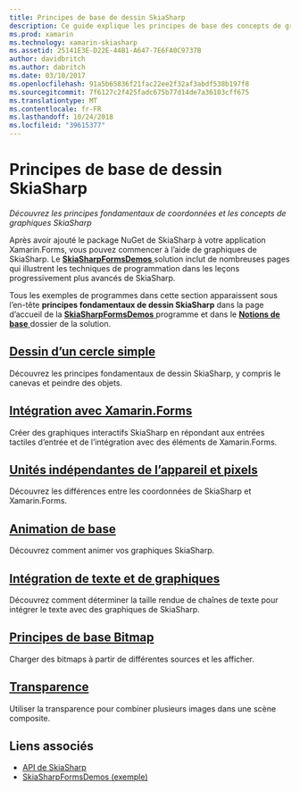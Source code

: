 ```yaml
---
title: Principes de base de dessin SkiaSharp
description: Ce guide explique les principes de base des concepts de graphiques SkiaSharp et des coordonnées dans les applications Xamarin.Forms.
ms.prod: xamarin
ms.technology: xamarin-skiasharp
ms.assetid: 25141E3E-D22E-44B1-A647-7E6FA0C9737B
author: davidbritch
ms.author: dabritch
ms.date: 03/10/2017
ms.openlocfilehash: 91a5b65836f21fac22ee2f32af3abdf538b197f8
ms.sourcegitcommit: 7f6127c2f425fadc675b77d14de7a36103cff675
ms.translationtype: MT
ms.contentlocale: fr-FR
ms.lasthandoff: 10/24/2018
ms.locfileid: "39615377"
---
```

# <a name="skiasharp-drawing-basics"></a>Principes de base de dessin SkiaSharp

_Découvrez les principes fondamentaux de coordonnées et les concepts de graphiques SkiaSharp_

Après avoir ajouté le package NuGet de SkiaSharp à votre application Xamarin.Forms, vous pouvez commencer à l’aide de graphiques de SkiaSharp. Le [ **SkiaSharpFormsDemos** ](https://developer.xamarin.com/samples/xamarin-forms/SkiaSharpForms/Demos/) solution inclut de nombreuses pages qui illustrent les techniques de programmation dans les leçons progressivement plus avancés de SkiaSharp.

Tous les exemples de programmes dans cette section apparaissent sous l’en-tête **principes fondamentaux de dessin SkiaSharp** dans la page d’accueil de la [ **SkiaSharpFormsDemos** ](https://developer.xamarin.com/samples/xamarin-forms/SkiaSharpForms/Demos/) programme et dans le [ **Notions de base** ](https://github.com/xamarin/xamarin-forms-samples/tree/master/SkiaSharpForms/Demos/Demos/SkiaSharpFormsDemos/Basics) dossier de la solution.

## <a name="drawing-a-simple-circlecirclemd"></a>[Dessin d’un cercle simple](circle.md)

Découvrez les principes fondamentaux de dessin SkiaSharp, y compris le canevas et peindre des objets.

## <a name="integrating-with-xamarinformsintegrationmd"></a>[Intégration avec Xamarin.Forms](integration.md)

Créer des graphiques interactifs SkiaSharp en répondant aux entrées tactiles d’entrée et de l’intégration avec des éléments de Xamarin.Forms.

## <a name="pixels-and-device-independent-unitspixelsmd"></a>[Unités indépendantes de l’appareil et pixels](pixels.md)

Découvrez les différences entre les coordonnées de SkiaSharp et Xamarin.Forms.

## <a name="basic-animationanimationmd"></a>[Animation de base](animation.md)

Découvrez comment animer vos graphiques SkiaSharp.

## <a name="integrating-text-and-graphicstextmd"></a>[Intégration de texte et de graphiques](text.md)

Découvrez comment déterminer la taille rendue de chaînes de texte pour intégrer le texte avec des graphiques de SkiaSharp.

## <a name="bitmap-basicsbitmapsmd"></a>[Principes de base Bitmap](bitmaps.md)

Charger des bitmaps à partir de différentes sources et les afficher.

## <a name="transparencytransparencymd"></a>[Transparence](transparency.md)

Utiliser la transparence pour combiner plusieurs images dans une scène composite.

## <a name="related-links"></a>Liens associés

- [API de SkiaSharp](https://docs.microsoft.com/dotnet/api/skiasharp)
- [SkiaSharpFormsDemos (exemple)](https://developer.xamarin.com/samples/xamarin-forms/SkiaSharpForms/Demos/)
